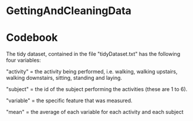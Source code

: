 GettingAndCleaningData
======================

# Codebook

The tidy dataset, contained in the file "tidyDataset.txt" has the following four variables:  

"activity" = the activity being performed, i.e. walking, walking upstairs, walking downstairs, sitting, standing and laying.  

"subject" = the id of the subject performing the activities (these are 1 to 6).  

"variable" = the specific feature that was measured.

"mean" = the average of each variable for each activity and each subject
